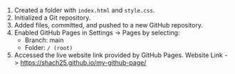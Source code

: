 1. Created a folder with `index.html` and `style.css`.
2. Initialized a Git repository.
3. Added files, committed, and pushed to a new GitHub repository.
4. Enabled GitHub Pages in Settings → Pages by selecting:
   - Branch: main
   - Folder: `/ (root)`
5. Accessed the live website link provided by GitHub Pages.
Website Link -> https://shach25.github.io/my-github-page/
